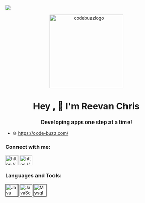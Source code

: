 ![](https://komarev.com/ghpvc/?username=reevchris100&color=green)
  
<p align="center"> 
    <img width="229" alt="codebuzzlogo" src="https://user-images.githubusercontent.com/11132089/226205009-4b5a8e28-ce17-48fe-ba67-f8ededdc7385.png">
</p>



<h1 align="center">Hey , 👋 I'm Reevan Chris</h1>
<h3 align="center">Developing apps one step at a time!</h3>

- :globe_with_meridians: https://code-buzz.com/

<h3 align="left">Connect with me:</h3>
<p align="left">
<a href="https://www.linkedin.com/in/reevan-chris-pinto-901646101/" target="blank"><img align="center" src="https://raw.githubusercontent.com/rahuldkjain/github-profile-readme-generator/master/src/images/icons/Social/linked-in-alt.svg" alt="https://www.linkedin.com/in/reevan-chris-pinto-901646101/" height="30" width="40" /></a>
<a href="https://www.instagram.com/reevhashone/" target="blank"><img align="center" src="https://raw.githubusercontent.com/rahuldkjain/github-profile-readme-generator/master/src/images/icons/Social/instagram.svg" alt="https://www.instagram.com/reevhashone/" height="30" width="40" /></a>
</p>

<h3 align="left">Languages and Tools:</h3>
<p align="left">
   
   <a href="" target="_blank" rel="noreferrer"> <img src="https://cdn.jsdelivr.net/gh/devicons/devicon/icons/java/java-original.svg" alt="Java" width="40" height="40"/> </a> <a href="" target="_blank" rel="noreferrer"> <img src="https://cdn.jsdelivr.net/gh/devicons/devicon/icons/javascript/javascript-original.svg" alt="JavaScript" width="40" height="40"/> </a><a href="" target="_blank" rel="noreferrer"> <img src="https://cdn.jsdelivr.net/gh/devicons/devicon/icons/mysql/mysql-original.svg" alt="Mysql" width="40" height="40"/> </a>
</p>





